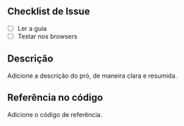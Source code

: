 ## Checklist de Issue

- [ ] Ler a guia
- [ ] Testar nos browsers

## Descrição

Adicione a descrição do pró, de maneira clara e resumida.

## Referência no código

Adicione o código de referência.
